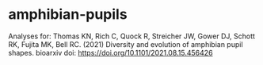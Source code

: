 # amphibian-pupils
Analyses for: Thomas KN, Rich C, Quock R, Streicher JW, Gower DJ, Schott RK, Fujita MK, Bell RC. (2021) Diversity and evolution of amphibian pupil shapes. bioarxiv doi: https://doi.org/10.1101/2021.08.15.456426
